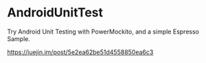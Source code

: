 # AndroidUnitTest
Try Android Unit Testing with PowerMockito, and a simple Espresso Sample.

https://juejin.im/post/5e2ea62be51d4558850ea6c3
